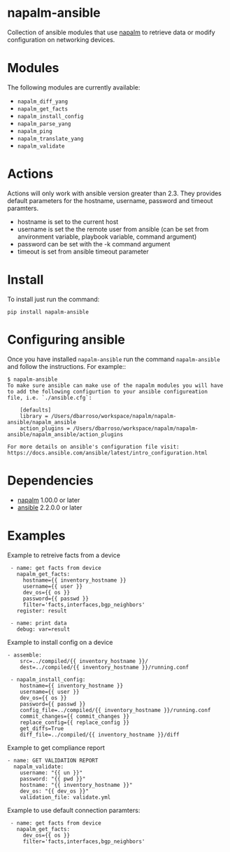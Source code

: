# napalm-ansible

Collection of ansible modules that use [napalm](https://github.com/napalm-automation/napalm) to retrieve data or modify configuration on networking devices.

Modules
=======

The following modules are currently available:

- ``napalm_diff_yang``
- ``napalm_get_facts``
- ``napalm_install_config``
- ``napalm_parse_yang``
- ``napalm_ping``
- ``napalm_translate_yang``
- ``napalm_validate``

Actions
=======

Actions will only work with ansible version greater than 2.3.
They provides default parameters for the hostname, username, password and timeout paramters.
* hostname is set to the current host
* username is set the the remote user from ansible (can be set from anvironment variable, playbook variable, command argument)
* password can be set with the -k command argument
* timeout is set from ansible timeout parameter

Install
=======

To install just run the command:

```
pip install napalm-ansible
```

Configuring ansible
===================

Once you have installed ``napalm-ansible`` run the command ``napalm-ansible`` and follow the instructions. For example::

```
$ napalm-ansible
To make sure ansible can make use of the napalm modules you will have
to add the following configurtion to your ansible configureation
file, i.e. `./ansible.cfg`:

    [defaults]
    library = /Users/dbarroso/workspace/napalm/napalm-ansible/napalm_ansible
    action_plugins = /Users/dbarroso/workspace/napalm/napalm-ansible/napalm_ansible/action_plugins

For more details on ansible's configuration file visit:
https://docs.ansible.com/ansible/latest/intro_configuration.html
```

Dependencies
=======
* [napalm](https://github.com/napalm-automation/napalm) 1.00.0 or later
* [ansible](https://github.com/ansible/ansible) 2.2.0.0 or later


Examples
=======

Example to retreive facts from a device
```
 - name: get facts from device
   napalm_get_facts:
     hostname={{ inventory_hostname }}
     username={{ user }}
     dev_os={{ os }}
     password={{ passwd }}
     filter='facts,interfaces,bgp_neighbors'
   register: result

 - name: print data
   debug: var=result
```
Example to install config on a device
```
- assemble:
    src=../compiled/{{ inventory_hostname }}/
    dest=../compiled/{{ inventory_hostname }}/running.conf

 - napalm_install_config:
    hostname={{ inventory_hostname }}
    username={{ user }}
    dev_os={{ os }}
    password={{ passwd }}
    config_file=../compiled/{{ inventory_hostname }}/running.conf
    commit_changes={{ commit_changes }}
    replace_config={{ replace_config }}
    get_diffs=True
    diff_file=../compiled/{{ inventory_hostname }}/diff
```

Example to get compliance report
```
- name: GET VALIDATION REPORT
  napalm_validate:
    username: "{{ un }}"
    password: "{{ pwd }}"
    hostname: "{{ inventory_hostname }}"
    dev_os: "{{ dev_os }}"
    validation_file: validate.yml
```

Example to use default connection paramters:
```
 - name: get facts from device
   napalm_get_facts:
     dev_os={{ os }}
     filter='facts,interfaces,bgp_neighbors'
```
